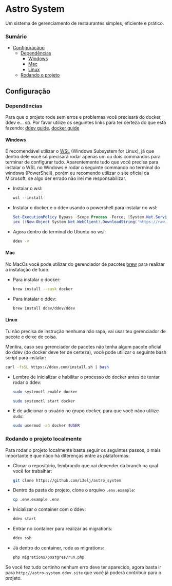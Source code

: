 # Astro System

Um sistema de gerenciamento de restaurantes simples, eficiente e prático.

### Sumário
- [Configuraçãoo](https://github.com/i3elj/astro_system/README.md#configuração)
  - [Dependências](https://github.com/i3elj/astro_system/README.md#dependências)
    - [Windows](https://github.com/i3elj/astro_system/README.md#windows)
    - [Mac](https://github.com/i3elj/astro_system/README.md#mac)
    - [Linux](https://github.com/i3elj/astro_system/README.md#linux)
  - [Rodando o projeto](https://github.com/i3elj/astro_system/README.md#rodando-o-projeto)


## Configuração
### Dependências
Para que o projeto rode sem erros e problemas você precisará do docker, ddev e... só.
Por favor utilize os seguintes links para ter certeza do que está fazendo: [ddev guide](https://ddev.com/get-started/), [docker guide](https://docs.docker.com/engine/)

#### Windows
É recomendável utilizar o [WSL](https://learn.microsoft.com/en-us/windows/wsl/install) (Windows Subsystem for Linux), já que dentro dele você só precisará rodar apenas um ou dois commandos para terminar de configurar tudo. Aparentemente tudo que você precisa para instalar o WSL no Windows é rodar o seguinte commando no terminal do windows (PowerShell), porém eu recomendo utilizar o site oficial da Microsoft, se algo der errado não irei me responsabilizar.

* Instalar o wsl:
  ```powershell
  wsl --install
  ```
* Instalar o docker e o ddev usando o powershell para instalar no wsl:
  ```powershell
  Set-ExecutionPolicy Bypass -Scope Process -Force; [System.Net.ServicePointManager]::SecurityProtocol = [System.Net.ServicePointManager]::SecurityProtocol -bor 3072;
  iex ((New-Object System.Net.WebClient).DownloadString('https://raw.githubusercontent.com/ddev/ddev/master/scripts/install_ddev_wsl2_docker_inside.ps1'))
  ```
* Agora dentro do terminal do Ubuntu no wsl:
  ```bash
  ddev -v
  ```

#### Mac
No MacOs você pode utilizar do gerenciador de pacotes [brew](https://brew.sh/) para realizar a instalação de tudo:

* Para instalar o docker:
  ```bash
  brew install --cask docker
  ```
* Para instalar o ddev:
  ```bash
  brew install ddev/ddev/ddev
  ```
#### Linux
Tu não precisa de instrução nenhuma não rapá, vai usar teu gerenciador de pacote e deixe de coisa.

Mentira, caso seu gerenciador de pacotes não tenha algum pacote oficial do ddev (do docker deve ter de certeza), você pode utilizar o seguinte bash script para instalar:
```bash
curl -fsSL https://ddev.com/install.sh | bash
```
* Lembre de inicializar e habilitar o processo do docker antes de tentar rodar o ddev:
  ```bash
  sudo systemctl enable docker
  ```
  ```bash
  sudo systemctl start docker
  ```
  
* E de adicionar o usuário no grupo docker, para que você nãoo utilize `sudo`:
  ```bash
  sudo usermod -aG docker $USER
  ```
### Rodando o projeto localmente
Para rodar o projeto localmente basta seguir os seguintes passos, o mais importante é que nãoo há diferenças entre as plataformas:
* Clonar o repositório, lembrando que vai depender da branch na qual você for trabalhar:
   ```bash
   git clone https://github.com/i3elj/astro_system
   ```
* Dentro da pasta do projeto, clone o arquivo `.env.example`:
   ```bash
   cp .env.example .env
   ```
* Inicializar o container com o ddev:
   ```bash
   ddev start
   ```
* Entrar no container para realizar as migrations:
   ```bash
   ddev ssh
   ```
* Já dentro do container, rode as migrations:
   ```bash
   php migrations/postgres/run.php
   ```

Se você fez tudo certinho nenhum erro deve ter aparecido, agora basta ir para `http://astro-system.ddev.site` que você já poderá contribuir para o projeto.
